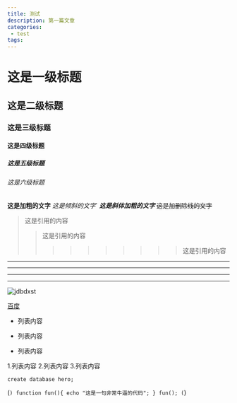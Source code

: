 ```yaml
---
title: 测试
description: 第一篇文章
categories:
 - test
tags:
---
```


# 这是一级标题
## 这是二级标题
### 这是三级标题
#### 这是四级标题
##### 这是五级标题
###### 这是六级标题


**这是加粗的文字**
*这是倾斜的文字*`
***这是斜体加粗的文字***
~~这是加删除线的文字~~


>这是引用的内容
>>这是引用的内容
>>>>>>>>>>这是引用的内容


---
----
***
*****


![jdbdxst](https://mmbiz.qpic.cn/mmbiz_jpg/zIkFXADaCVbB75n79rHicKlP2WJpiaQa4JL8AI0VyN5btniceOfxYiakuTcduZrYFyMwQJdXA9DJDMScsD8UzeSnfQ/640?wx_fmt=jpeg&tp=webp&wxfrom=5&wx_lazy=1&wx_co=1 "交大伴读小书童")


[百度](http://baidu.com)


- 列表内容
+ 列表内容
* 列表内容


1.列表内容
2.列表内容
3.列表内容


`create database hero;`


(```)
    function fun(){
         echo "这是一句非常牛逼的代码";
    }
    fun();
(```)
